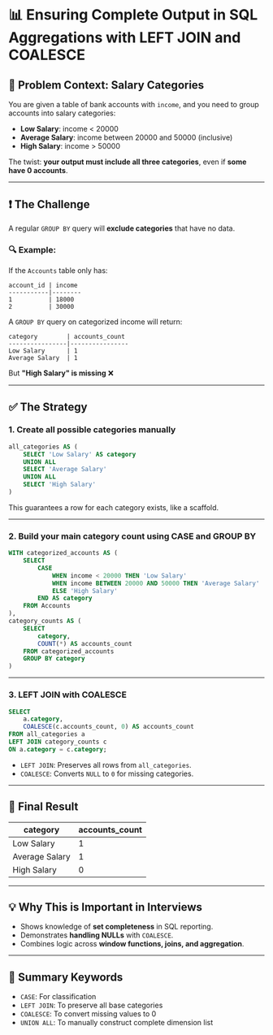 # 📊 Ensuring Complete Output in SQL Aggregations with LEFT JOIN and COALESCE

## 🎯 Problem Context: Salary Categories

You are given a table of bank accounts with `income`, and you need to group accounts into salary categories:

- **Low Salary**: income < 20000  
- **Average Salary**: income between 20000 and 50000 (inclusive)  
- **High Salary**: income > 50000  

The twist: **your output must include all three categories**, even if **some have 0 accounts**.

---

## ❗ The Challenge

A regular `GROUP BY` query will **exclude categories** that have no data.

### 🔍 Example:

If the `Accounts` table only has:
```text
account_id | income
-----------|--------
1          | 18000
2          | 30000
```

A `GROUP BY` query on categorized income will return:
```text
category        | accounts_count
----------------|----------------
Low Salary      | 1
Average Salary  | 1
```

But **"High Salary" is missing** ❌

---

## ✅ The Strategy

### 1. **Create all possible categories manually**
```sql
all_categories AS (
    SELECT 'Low Salary' AS category
    UNION ALL
    SELECT 'Average Salary'
    UNION ALL
    SELECT 'High Salary'
)
```

This guarantees a row for each category exists, like a scaffold.

---

### 2. **Build your main category count using CASE and GROUP BY**
```sql
WITH categorized_accounts AS (
    SELECT 
        CASE 
            WHEN income < 20000 THEN 'Low Salary'
            WHEN income BETWEEN 20000 AND 50000 THEN 'Average Salary'
            ELSE 'High Salary'
        END AS category
    FROM Accounts
),
category_counts AS (
    SELECT 
        category, 
        COUNT(*) AS accounts_count
    FROM categorized_accounts
    GROUP BY category
)
```

---

### 3. **LEFT JOIN with COALESCE**
```sql
SELECT 
    a.category, 
    COALESCE(c.accounts_count, 0) AS accounts_count
FROM all_categories a
LEFT JOIN category_counts c
ON a.category = c.category;
```

- `LEFT JOIN`: Preserves all rows from `all_categories`.
- `COALESCE`: Converts `NULL` to `0` for missing categories.

---

## 🧾 Final Result
| category       | accounts_count |
|----------------|----------------|
| Low Salary     | 1              |
| Average Salary | 1              |
| High Salary    | 0              | ✅

---

## 💡 Why This is Important in Interviews

- Shows knowledge of **set completeness** in SQL reporting.
- Demonstrates **handling NULLs** with `COALESCE`.
- Combines logic across **window functions, joins, and aggregation**.

---

## 📌 Summary Keywords
- `CASE`: For classification
- `LEFT JOIN`: To preserve all base categories
- `COALESCE`: To convert missing values to 0
- `UNION ALL`: To manually construct complete dimension list

